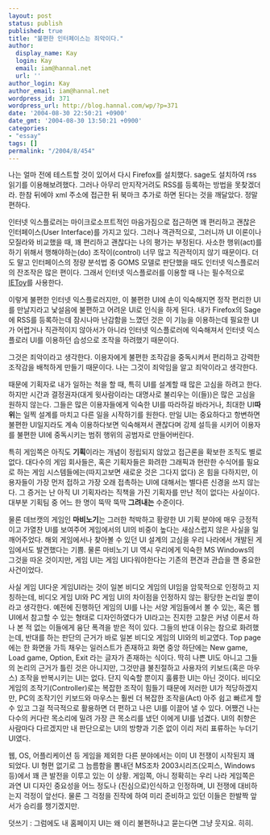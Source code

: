```yaml
---
layout: post
status: publish
published: true
title: "불편한 인터페이스는 죄악이다."
author:
  display_name: Kay
  login: Kay
  email: iam@hannal.net
  url: ''
author_login: Kay
author_email: iam@hannal.net
wordpress_id: 371
wordpress_url: http://blog.hannal.com/wp/?p=371
date: '2004-08-30 22:50:21 +0900'
date_gmt: '2004-08-30 13:50:21 +0900'
categories:
- "essay"
tags: []
permalink: "/2004/8/454"
---
```

<p>나는 얼마 전에 테스트할 것이 있어서 다시 Firefox를 설치했다. sage도 설치하여 rss 읽기를 이용해보려했다. 그러나 아무리 만지작거려도 RSS를 등록하는 방법을 못찾겠더라. 한참 뒤에야 xml 주소에 접근한 뒤 북마크 추가로 하면 된다는 것을 깨달았다. 정말 편하다.</p>
<p>인터넷 익스플로러는 마이크로소프트적인 마음가짐으로 접근하면 꽤 편리하고 괜찮은 인터페이스(User Interface)를 가지고 있다. 그러나 객관적으로, 그러니까 UI 이론이나 모질라와 비교했을 때, 꽤 편리하고 괜찮다는 나의 평가는 부정된다. 사소한 행위(act)를 하기 위해서 행해야하는(do) 조작이(control) 너무 많고 직관적이지 않기 때문이다. 더도 말고 인터페이스의 정량 분석법 중 GOMS 모델로 판단했을 때도 인터넷 익스플로러의 잔조작은 많은 편이다. 그래서 인터넷 익스플로러를 이용할 때 나는 필수적으로 <a href="http://www.ietoy.co.kr" target="_blank">IEToy</a>를 사용한다.</p>
<p>이렇게 불편한 인터넷 익스플로러지만, 이 불편한 UI에 손이 익숙해지면 정작 편리한 UI를 만날지라고 낯설음에 불편하고 어려운 UI로 인식을 하게 된다. 내가 Firefox의 Sage에 RSS를 등록하는데 잠시나마 난감함을 느꼈던 것은 이 기능을 이용하는데 필요한 UI가 어렵거나 직관적이지 않아서가 아니라 인터넷 익스플로러에 익숙해져서 인터넷 익스플로러 UI를 이용하던 습성으로 조작을 하려했기 때문이다.</p>
<p>그것은 죄악이라고 생각한다. 이용자에게 불편한 조작감을 중독시켜서 편리하고 강력한 조작감을 배척하게 만들기 때문이다. 나는 그것이 죄악임을 알고 죄악이라고 생각한다.</p>
<p>때문에 기획자로 내가 일하는 척을 할 때, 특히 UI를 설계할 때 많은 고심을 하려고 한다. 하지만 시간과 결정권자(대게 윗사람이라는 대명사로 불리우는 이(들))은 많은 고심을 원하지 않는다. 그들은 많은 이용자들에게 익숙한 UI를 따라하길 바라거나, 최대한 UI<b>따위</b>는 일찍 설계를 마치고 다른 일을 시작하기를 원한다. 만일 UI는 중요하다고 항변하면 불편한 UI일지라도 계속 이용하다보면 익숙해져서 괜찮다며 강제 설득을 시키어 이용자를 불편한 UI에 중독시키는 범쥐 행위의 공범자로 만들어버린다.</p>
<p>특히 게임쪽은 아직도 <b>기획</b>이라는 개념이 정립되지 않았고 접근론을 확보한 조직도 별로 없다. 대다수의 게임 회사들은, 혹은 기획자들은 화려한 그래픽과 현란한 수식어를 필요로 하는 게임 시스템들에는(따지고보면 새로운 것은 그다지 없다) 온 힘을 다하지만, 이용자들이 가장 먼저 접하고 가장 오래 접촉하는 UI에 대해서는 별다른 신경을 쓰지 않는다. 그 증거는 난 아직 UI 기획자라는 직책을 가진 기획자를 만난 적이 없다는 사실이다. 대부분 기획팀 중 어느 한 명이 뚝딱 뚝딱 <b>그려내는</b> 수준이다.</p>
<p>물론 데브캣의 게임인 <b>마비노기</b>는 그러한 척박하고 황량한 UI 기획 분야에 매우 긍정적이고 가열찬 UI를 보여주어 게임에서의 UI의 비중이 높다는 새삼스럽지 않은 사실을 일깨어주었다. 해외 게임에서나 찾아볼 수 있던 UI 설계의 고심을 우리 나라에서 개발된 게임에서도 발견했다는 기쁨. 물론 마비노기 UI 역시 우리에게 익숙한 MS Windows의 그것을 따온 것이지만, 게임 UI는 게임 UI다워야한다는 기존의 편견과 관습을 깬 중요한 사건이었다.</p>
<p>사실 게임 UI다운 게임UI라는 것이 일본 비디오 게임의 UI임을 암묵적으로 인정하고 지칭하는데, 비디오 게임 UI와 PC 게임 UI의 차이점을 인정하지 않는 황당한 논리일 뿐이라고 생각한다. 예전에 진행하던 게임의 UI를 나는 서양 게임들에서 볼 수 있는, 혹은 웹 UI에서 참고할 수 있는 형태로 디자인하였다가 UI라고는 진지한 고찰은 커녕 이론서 하나 본 적 없는 이들에게 융단 폭격을 받은 적이 있다. 그들의 반대 이유는 참으로 화려했는데, 반대를 하는 판단의 근거가 바로 일본 비디오 게임의 UI와의 비교였다. Top page에는 한 화면을 가득 채우는 일러스트가 존재하고 화면 중앙 하단에는 New game, Load game, Option, Exit 라는 글자가 존재하는 식이다. 딱히 나쁜 UI도 아니고 그들의 논리의 근거가 틀린 것은 아니지만, 그것만큼 불친절하고 사용자의 키보드(혹은 마우스) 조작을 반복시키는 UI는 없다. 단지 익숙할 뿐이지 훌륭한 UI는 아닌 것이다. 비디오 게임의 조작기(Controller)로는 복잡한 조작이 힘들기 때문에 저러한 UI가 적당하겠지만, PC의 조작기인 키보드와 마우스는 훨씬 더 복잡한 조작을(Act) 아주 쉽고 빠르게 할 수 있고 그걸 적극적으로 활용하면 더 편하고 나은 UI를 이끌어 낼 수 있다. 어쨌건 나는 다수의 커다란 목소리에 밀려 가장 큰 목소리를 냈던 이에게 UI를 넘겼다. UI의 취향은 사람마다 다르겠지만 내 판단으로는 UI의 방향과 기준 없이 이리 저리 표류하는 누더기 UI였다.</p>
<p>웹, OS, 어플리케이션 등 게임을 제외한 다른 분야에서는 이미 UI 전쟁이 시작된지 꽤 되었다. UI 형편 없기로 그 늠름함을 뽐내던 MS조차 2003시리즈(오피스, Windows 등)에서 꽤 큰 발전을 이루고 있는 이 상황. 게임쪽, 아니 정확히는 우리 나라 게임쪽은 과연 UI 디자인 중요성을 어느 정도나 (진심으로)인식하고 인정하며, UI 전쟁에 대비하는지 걱정이 앞선다. 물론 그 걱정을 진작에 하여 미리 준비하고 있던 이들은 한발짝 앞서가 승리를 챙기겠지만.</p>
<p>덧쓰기 : 그럼에도 내 홈페이지 UI는 왜 이리 불편하냐고 묻는다면 그냥 웃지요. 히히.</p>
